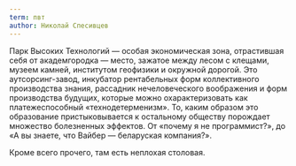 ```yaml
---
term: пвт
author: Николай Спесивцев
---
```

Парк Высоких Технологий — особая экономическая зона, отрастившая себя от академгородка — место, зажатое между лесом с клещами, музеем камней, институтом геофизики и окружной дорогой. Это аутсорсинг-завод, инкубатор рентабельных форм коллективного производства знания, рассадник нечеловеческого воображения и форм производства будущих, которые можно охарактеризовать как платежеспособный «технодетерменизм». То, каким образом это образование пристыковывается к остальному обществу порождает множество болезненных эффектов. От «почему я не программист?», до «А вы знаете, что Вайбер — беларуская компания?».

Кроме всего прочего, там есть неплохая столовая.
